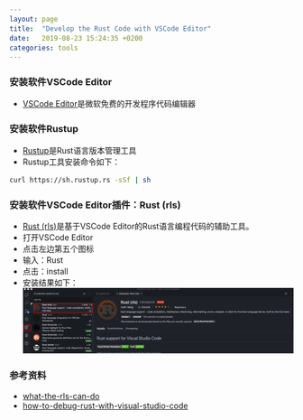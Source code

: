 ```yaml
---
layout: page
title:  "Develop the Rust Code with VSCode Editor"
date:   2019-08-23 15:24:35 +0200
categories: tools
---
```


### 安装软件VSCode Editor
- [VSCode Editor](https://code.visualstudio.com/)是微软免费的开发程序代码编辑器

### 安装软件Rustup
- [Rustup](https://www.rust-lang.org/learn/get-started)是Rust语言版本管理工具
- Rustup工具安装命令如下：
```bash
curl https://sh.rustup.rs -sSf | sh
```

### 安装软件VSCode Editor插件：Rust (rls)
- [Rust (rls)](https://marketplace.visualstudio.com/items?itemName=rust-lang.rust)是基于VSCode Editor的Rust语言编程代码的辅助工具。
- 打开VSCode Editor
- 点击左边第五个图标
- 输入：Rust
- 点击：install
- 安装结果如下：
  ![assets](/assets/images/Screenshot-26-08-2019-18-50.png)

### 参考资料
- [what-the-rls-can-do](https://ncameron.org/blog/what-the-rls-can-do/)
- [how-to-debug-rust-with-visual-studio-code](https://www.forrestthewoods.com/blog/how-to-debug-rust-with-visual-studio-code/)

